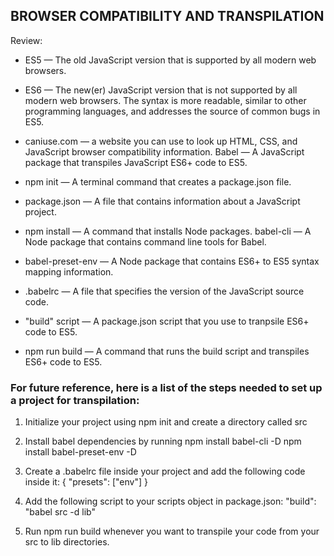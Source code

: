 ## BROWSER COMPATIBILITY AND TRANSPILATION

Review:

- ES5 — The old JavaScript version that is supported by all modern web browsers.

- ES6 — The new(er) JavaScript version that is not supported by all modern web browsers. The syntax is more readable, similar to other programming languages, and addresses the source of common bugs in ES5.

- caniuse.com — a website you can use to look up HTML, CSS, and JavaScript browser compatibility information.
Babel — A JavaScript package that transpiles JavaScript ES6+ code to ES5.

- npm init — A terminal command that creates a package.json file.

- package.json — A file that contains information about a JavaScript project.

- npm install — A command that installs Node packages.
babel-cli — A Node package that contains command line tools for Babel.

- babel-preset-env — A Node package that contains ES6+ to ES5 syntax mapping information.

- .babelrc — A file that specifies the version of the JavaScript source code.

- "build" script — A package.json script that you use to tranpsile ES6+ code to ES5.

- npm run build — A command that runs the build script and transpiles ES6+ code to ES5.

### For future reference, here is a list of the steps needed to set up a project for transpilation:

1. Initialize your project using npm init and create a directory called src

2. Install babel dependencies by running
npm install babel-cli -D
npm install babel-preset-env -D

3. Create a .babelrc file inside your project and add the following code inside it:
{
  "presets": ["env"]
}

4. Add the following script to your scripts object in package.json:
"build": "babel src -d lib"

5. Run npm run build whenever you want to transpile your code from your src to lib directories.
